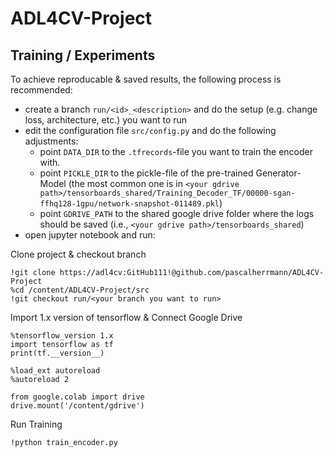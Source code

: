 # ADL4CV-Project

## Training / Experiments

To achieve reproducable & saved results, the following process is recommended:

* create a branch `run/<id>_<description>` and do the setup (e.g. change loss, architecture, etc.) you want to run
* edit the configuration file `src/config.py` and do the following adjustments:
    * point `DATA_DIR` to the `.tfrecords`-file you want to train the encoder with.
    * point `PICKLE_DIR` to the pickle-file of the pre-trained Generator-Model (the most common one is in `<your gdrive path>/tensorboards_shared/Training_Decoder_TF/00000-sgan-ffhq128-1gpu/network-snapshot-011489.pkl`)
    * point `GDRIVE_PATH` to the shared google drive folder where the logs should be saved (i.e., `<your gdrive path>/tensorboards_shared`)
* open jupyter notebook and run:


Clone project & checkout branch

```
!git clone https://adl4cv:GitHub111!@github.com/pascalherrmann/ADL4CV-Project
%cd /content/ADL4CV-Project/src
!git checkout run/<your branch you want to run>
```

Import 1.x version of tensorflow & Connect Google Drive

```
%tensorflow_version 1.x
import tensorflow as tf
print(tf.__version__)

%load_ext autoreload
%autoreload 2

from google.colab import drive
drive.mount('/content/gdrive')
```

Run Training

```
!python train_encoder.py
```